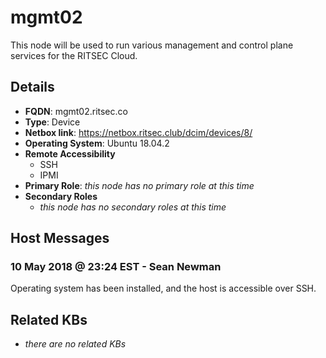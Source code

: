 # mgmt02

This node will be used to run various management and control plane services for
the RITSEC Cloud.

## Details

- **FQDN**: mgmt02.ritsec.co
- **Type**: Device
- **Netbox link**: https://netbox.ritsec.club/dcim/devices/8/
- **Operating System**: Ubuntu 18.04.2
- **Remote Accessibility**
  - SSH
  - IPMI
- **Primary Role**: _this node has no primary role at this time_
- **Secondary Roles**
    - _this node has no secondary roles at this time_

## Host Messages

### 10 May 2018 @ 23:24 EST - Sean Newman

Operating system has been installed, and the host is accessible over SSH.

## Related KBs

- _there are no related KBs_